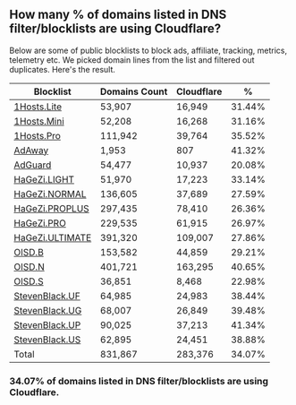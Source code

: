 ## How many % of domains listed in DNS filter/blocklists are using Cloudflare?


Below are some of public blocklists to block ads, affiliate, tracking, metrics, telemetry etc.
We picked domain lines from the list and filtered out duplicates.
Here's the result.


| Blocklist | Domains Count | Cloudflare | % |
| --- | --- | --- | --- |
| [1Hosts.Lite](https://raw.githubusercontent.com/badmojr/1Hosts/master/Lite/hosts.win) | 53,907 | 16,949 | 31.44% |
| [1Hosts.Mini](https://raw.githubusercontent.com/badmojr/1Hosts/master/mini/hosts.win) | 52,208 | 16,268 | 31.16% |
| [1Hosts.Pro](https://raw.githubusercontent.com/badmojr/1Hosts/master/Pro/hosts.win) | 111,942 | 39,764 | 35.52% |
| [AdAway](https://raw.githubusercontent.com/AdAway/adaway.github.io/master/hosts.txt) | 1,953 | 807 | 41.32% |
| [AdGuard](https://adguardteam.github.io/AdGuardSDNSFilter/Filters/filter.txt) | 54,477 | 10,937 | 20.08% |
| [HaGeZi.LIGHT](https://raw.githubusercontent.com/hagezi/dns-blocklists/main/hosts/light.txt) | 51,970 | 17,223 | 33.14% |
| [HaGeZi.NORMAL](https://raw.githubusercontent.com/hagezi/dns-blocklists/main/hosts/multi.txt) | 136,605 | 37,689 | 27.59% |
| [HaGeZi.PROPLUS](https://raw.githubusercontent.com/hagezi/dns-blocklists/main/hosts/pro.plus.txt) | 297,435 | 78,410 | 26.36% |
| [HaGeZi.PRO](https://raw.githubusercontent.com/hagezi/dns-blocklists/main/hosts/pro.txt) | 229,535 | 61,915 | 26.97% |
| [HaGeZi.ULTIMATE](https://raw.githubusercontent.com/hagezi/dns-blocklists/main/hosts/ultimate.txt) | 391,320 | 109,007 | 27.86% |
| [OISD.B](https://big.oisd.nl/dnsmasq) | 153,582 | 44,859 | 29.21% |
| [OISD.N](https://nsfw.oisd.nl/dnsmasq) | 401,721 | 163,295 | 40.65% |
| [OISD.S](https://small.oisd.nl/dnsmasq) | 36,851 | 8,468 | 22.98% |
| [StevenBlack.UF](https://raw.githubusercontent.com/StevenBlack/hosts/master/alternates/fakenews/hosts) | 64,985 | 24,983 | 38.44% |
| [StevenBlack.UG](https://raw.githubusercontent.com/StevenBlack/hosts/master/alternates/gambling/hosts) | 68,007 | 26,849 | 39.48% |
| [StevenBlack.UP](https://raw.githubusercontent.com/StevenBlack/hosts/master/alternates/porn/hosts) | 90,025 | 37,213 | 41.34% |
| [StevenBlack.US](https://raw.githubusercontent.com/StevenBlack/hosts/master/alternates/social/hosts) | 62,895 | 24,451 | 38.88% |
| Total | 831,867 | 283,376 | 34.07% |


### 34.07% of domains listed in DNS filter/blocklists are using Cloudflare.